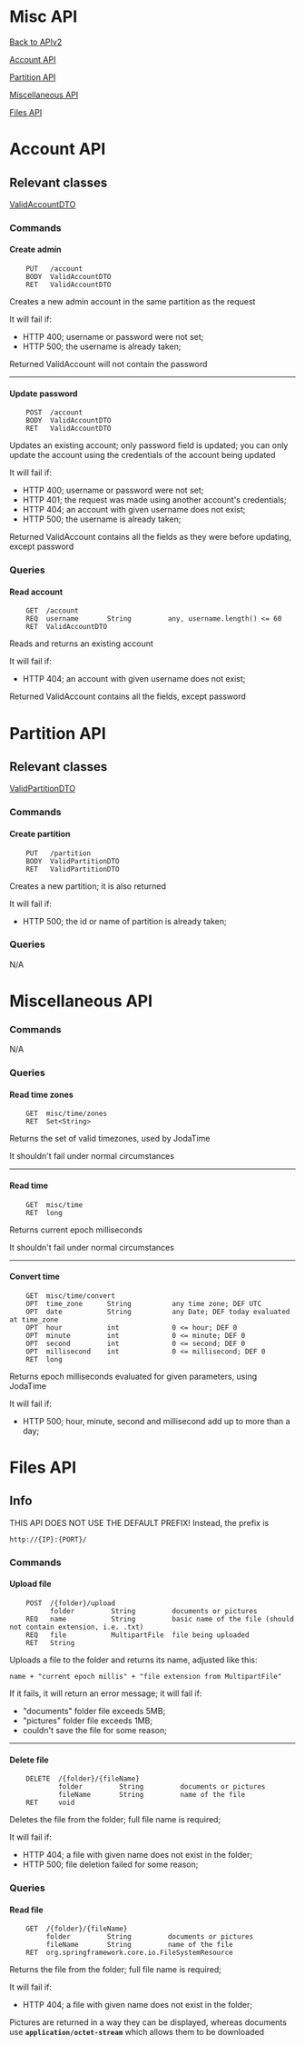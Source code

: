 # Misc API

[Back to APIv2](./APIv2.md#api-v2)

[Account API](#account-api)

[Partition API](#partition-api)

[Miscellaneous API](#miscellaneous-api)

[Files API](#files-api)

# Account API

## Relevant classes

[ValidAccountDTO](../../src/main/java/com/superum/api/v2/account/ValidAccountDTO.java)

### Commands

#### Create admin
```
    PUT   /account
    BODY  ValidAccountDTO
    RET   ValidAccountDTO
```

Creates a new admin account in the same partition as the request

It will fail if:
  * HTTP 400; username or password were not set;
  * HTTP 500; the username is already taken;

Returned ValidAccount will not contain the password

------

#### Update password
```
    POST  /account
    BODY  ValidAccountDTO
    RET   ValidAccountDTO
```

Updates an existing account; only password field is updated;
you can only update the account using the credentials of the account being updated

It will fail if:
  * HTTP 400; username or password were not set;
  * HTTP 401; the request was made using another account's credentials;
  * HTTP 404; an account with given username does not exist;
  * HTTP 500; the username is already taken;

Returned ValidAccount contains all the fields as they were before updating, except password

### Queries

#### Read account
```
    GET  /account
    REQ  username       String         any, username.length() <= 60
    RET  ValidAccountDTO
```

Reads and returns an existing account

It will fail if:
  * HTTP 404; an account with given username does not exist;

Returned ValidAccount contains all the fields, except password

# Partition API

## Relevant classes

[ValidPartitionDTO](../../src/main/java/com/superum/api/v2/partition/ValidPartitionDTO.java)

### Commands

#### Create partition
```
    PUT   /partition
    BODY  ValidPartitionDTO
    RET   ValidPartitionDTO
```

Creates a new partition; it is also returned

It will fail if:
  * HTTP 500; the id or name of partition is already taken;

### Queries

N/A

# Miscellaneous API

### Commands

N/A

### Queries

#### Read time zones
```
    GET  misc/time/zones
    RET  Set<String>
```

Returns the set of valid timezones, used by JodaTime

It shouldn't fail under normal circumstances

------

#### Read time
```
    GET  misc/time
    RET  long
```

Returns current epoch milliseconds

It shouldn't fail under normal circumstances

------

#### Convert time
```
    GET  misc/time/convert
    OPT  time_zone      String          any time zone; DEF UTC
    OPT  date           String          any Date; DEF today evaluated at time_zone
    OPT  hour           int             0 <= hour; DEF 0
    OPT  minute         int             0 <= minute; DEF 0
    OPT  second         int             0 <= second; DEF 0
    OPT  millisecond    int             0 <= millisecond; DEF 0
    RET  long
```

Returns epoch milliseconds evaluated for given parameters, using JodaTime

It will fail if:
  * HTTP 500; hour, minute, second and millisecond add up to more than a day;

# Files API

## Info

THIS API DOES NOT USE THE DEFAULT PREFIX!
Instead, the prefix is

    http://{IP}:{PORT}/

### Commands

#### Upload file
```
    POST  /{folder}/upload
          folder         String         documents or pictures
    REQ   name           String         basic name of the file (should not contain extension, i.e. .txt)
    REQ   file           MultipartFile  file being uploaded
    RET   String
```

Uploads a file to the folder and returns its name, adjusted like this:

    name + "current epoch millis" + "file extension from MultipartFile"

If it fails, it will return an error message; it will fail if:
  * "documents" folder file exceeds 5MB;
  * "pictures" folder file exceeds 1MB;
  * couldn't save the file for some reason;
  
------
    
#### Delete file
```
    DELETE  /{folder}/{fileName}
            folder         String         documents or pictures
            fileName       String         name of the file
    RET     void
```

Deletes the file from the folder; full file name is required;

It will fail if:
  * HTTP 404; a file with given name does not exist in the folder;
  * HTTP 500; file deletion failed for some reason;

### Queries

#### Read file
```
    GET  /{folder}/{fileName}
         folder         String         documents or pictures
         fileName       String         name of the file
    RET  org.springframework.core.io.FileSystemResource
```

Returns the file from the folder; full file name is required;

It will fail if:
  * HTTP 404; a file with given name does not exist in the folder;

Pictures are returned in a way they can be displayed, whereas documents use **`application/octet-stream`** which allows them to be downloaded
